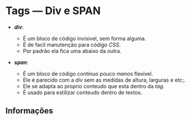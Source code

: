 # Tags — Div e SPAN

- ***div***:
  - É um bloco de código invisivel, sem forma alguma.
  - É de facil manutenção para código *CSS*.
  - Por padrão ela fica uma abaixo da outra.

- ***span***:
  - É um bloco de código continuo pouco menos flexivel.
  - Ele é parecido com a *div* sem as medidas de altura, larguras e etc;.
  - Ele se adapta ao proprio conteudo que esta dentro da *tag*.
  - É usado para estilizar conteudo dentro de textos.

## Informações
